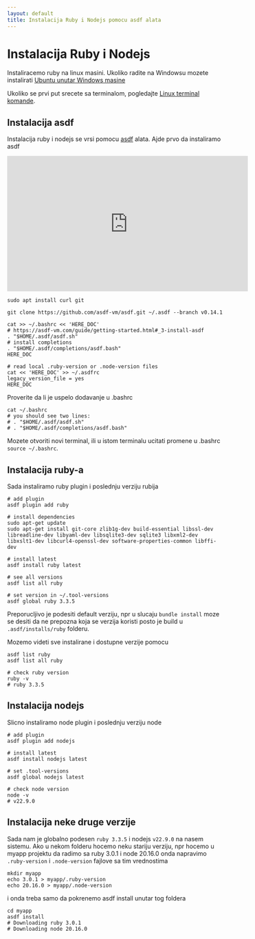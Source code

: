 ```yaml
---
layout: default
title: Instalacija Ruby i Nodejs pomocu asdf alata
---
```


# Instalacija Ruby i Nodejs

Instaliracemo ruby na linux masini. Ukoliko radite na Windowsu mozete instalirati [Ubuntu unutar Windows masine](./instalacija-ubuntu-unutar-windowsa-wsl-windows-subsystem-for-linux.html)

Ukoliko se prvi put srecete sa terminalom, pogledajte [Linux terminal komande](./linux-command-line-terminal-komande.html).

## Instalacija asdf

Instalacija ruby i nodejs se vrsi pomocu [asdf](https://asdf-vm.com/) alata. Ajde prvo da instaliramo asdf

<iframe width="560" height="315" src="https://www.youtube.com/embed/XSMUU5Kggww?si=geSqfnAdHGPsdWNB" title="YouTube video player" frameborder="0" allow="accelerometer; autoplay; clipboard-write; encrypted-media; gyroscope; picture-in-picture; web-share" referrerpolicy="strict-origin-when-cross-origin" allowfullscreen></iframe>

```
sudo apt install curl git

git clone https://github.com/asdf-vm/asdf.git ~/.asdf --branch v0.14.1

cat >> ~/.bashrc << 'HERE_DOC'
# https://asdf-vm.com/guide/getting-started.html#_3-install-asdf
. "$HOME/.asdf/asdf.sh"
# install completions
. "$HOME/.asdf/completions/asdf.bash"
HERE_DOC

# read local .ruby-version or .node-version files
cat << 'HERE_DOC' >> ~/.asdfrc 
legacy_version_file = yes
HERE_DOC
```

Proverite da li je uspelo dodavanje u .bashrc

```
cat ~/.bashrc
# you should see two lines:
# . "$HOME/.asdf/asdf.sh"
# . "$HOME/.asdf/completions/asdf.bash"
```
Mozete otvoriti novi terminal, ili u istom terminalu ucitati promene u .bashrc
`source ~/.bashrc`.

## Instalacija ruby-a

Sada instaliramo ruby plugin i poslednju verziju rubija

```
# add plugin
asdf plugin add ruby

# install dependencies
sudo apt-get update
sudo apt-get install git-core zlib1g-dev build-essential libssl-dev libreadline-dev libyaml-dev libsqlite3-dev sqlite3 libxml2-dev libxslt1-dev libcurl4-openssl-dev software-properties-common libffi-dev

# install latest
asdf install ruby latest

# see all versions
asdf list all ruby

# set version in ~/.tool-versions
asdf global ruby 3.3.5
```
Preporucljivo je podesiti default verziju, npr u slucaju `bundle install` moze
se desiti da ne prepozna koja se verzija koristi posto je build u
`.asdf/installs/ruby` folderu.

Mozemo videti sve instalirane i dostupne verzije pomocu
```
asdf list ruby
asdf list all ruby

# check ruby version
ruby -v
# ruby 3.3.5
```

## Instalacija nodejs

Slicno instaliramo node plugin i poslednju verziju node

```
# add plugin
asdf plugin add nodejs

# install latest
asdf install nodejs latest

# set .tool-versions
asdf global nodejs latest

# check node version
node -v
# v22.9.0
```

## Instalacija neke druge verzije

Sada nam je globalno podesen <code>ruby 3.3.5</code> i nodejs
<code>v22.9.0</code> na nasem sistemu. Ako u nekom folderu hocemo neku stariju
verziju, npr hocemo u myapp projektu da radimo sa ruby 3.0.1 i node 20.16.0
onda napravimo `.ruby-version` i `.node-version` fajlove sa tim vrednostima

```
mkdir myapp
echo 3.0.1 > myapp/.ruby-version
echo 20.16.0 > myapp/.node-version
```

i onda treba samo da pokrenemo asdf install unutar tog foldera

```
cd myapp
asdf install
# Downloading ruby 3.0.1
# Downloading node 20.16.0
```
